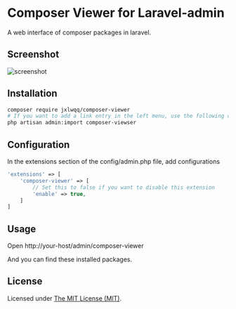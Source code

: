 # Composer Viewer for Laravel-admin

A web interface of composer packages in laravel.

## Screenshot

![screenshot](https://user-images.githubusercontent.com/2421068/46718077-a7fadc00-cc9c-11e8-9219-c8a2bac1219e.png)


## Installation
```bash
composer require jxlwqq/composer-viewer
# If you want to add a link entry in the left menu, use the following command to import
php artisan admin:import composer-viewser
```

## Configuration

In the extensions section of the config/admin.php file, add configurations

```php
'extensions' => [
    'composer-viewer' => [
        // Set this to false if you want to disable this extension
        'enable' => true,
    ]
]
```

## Usage
Open http://your-host/admin/composer-viewer

And you can find these installed packages.

## License

Licensed under [The MIT License (MIT)](LICENSE).
